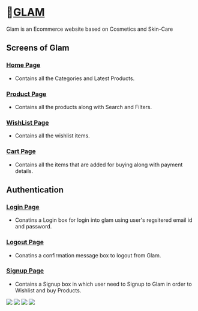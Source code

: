 
#  🔗[GLAM](https://glamm.netlify.app/)


Glam is an Ecommerce website based on Cosmetics and Skin-Care
## Screens of Glam

### [Home Page](https://glamm.netlify.app/index.html)
* Contains all the Categories and Latest Products.


 ### [Product Page](https://glamm.netlify.app/products/products)
* Contains all the products along with Search and Filters.


 ### [WishList Page](https://glamm.netlify.app/wishlist/wishlist)
* Contains all the wishlist items.


 ### [Cart Page](https://glamm.netlify.app/cart/cart)
* Contains all the items that are added for buying along with payment details.

## Authentication
 ### [Login Page](https://glamm.netlify.app/login/login)
* Conatins a Login box for login into glam using user's regsitered email id and password.


 ### [Logout Page](https://glamm.netlify.app/logout/logout)
* Conatins a confirmation message box to logout from Glam.


 ### [Signup Page](https://glamm.netlify.app/signup/signup)
* Contains a Signup box in which user need to Signup to Glam in order to Wishlist and buy Products.


![](/)
![](images/products.png)
![](images/wishlist.png)
![](images/signup.png)
